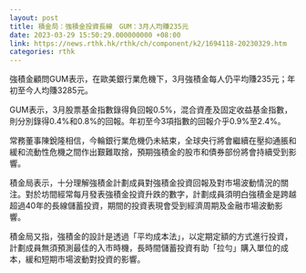 ```yaml
---
layout: post
title: 積金局：強積金投資長線　GUM：3月人均賺235元
date: 2023-03-29 15:50:29.000000000 +08:00
link: https://news.rthk.hk/rthk/ch/component/k2/1694118-20230329.htm
categories: rthk
---
```


強積金顧問GUM表示，在歐美銀行業危機下，3月強積金每人仍平均賺235元；年初至今人均賺3285元。

GUM表示，3月股票基金指數錄得負回報0.5%，混合資產及固定收益基金指數，則分別錄得0.4%和0.8%的回報。年初至今3項指數的回報介乎0.9%至2.4%。

常務董事陳銳隆相信，今輪銀行業危機仍未結束，全球央行將會繼續在壓抑通脹和緩和流動性危機之間作出艱難取捨，預期強積金的股市和債券部份將會持續受到影響。

積金局表示，十分理解強積金計劃成員對強積金投資回報及對市場波動情況的關注。對於坊間經常每月發表強積金投資升跌的數字，計劃成員須明白強積金是跨越超過40年的長線儲蓄投資，期間的投資表現會受到經濟周期及金融市場波動影響。

積金局又指，強積金的設計是透過「平均成本法」，以定期定額的方式進行投資，計劃成員無須預測最佳的入市時機，長時間儲蓄投資有助「拉勻」購入單位的成本，緩和短期市場波動對投資的影響。
